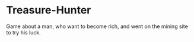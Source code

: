 # Treasure-Hunter
Game about a man, who want to become rich, and went on the mining site to try his luck.
